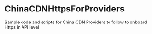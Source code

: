 # ChinaCDNHttpsForProviders
Sample code and scripts for China CDN Providers to follow to onboard Https in API level
